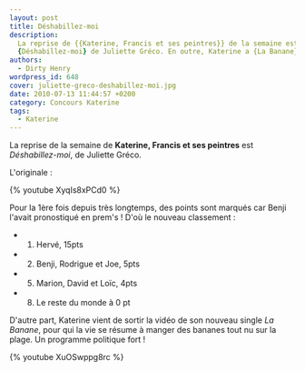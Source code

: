 ```yaml
---
layout: post
title: Déshabillez-moi
description:
  La reprise de {{Katerine, Francis et ses peintres}} de la semaine est
  {Déshabillez-moi} de Juliette Gréco. En outre, Katerine a {La Banane}.
authors:
  - Dirty Henry
wordpress_id: 648
cover: juliette-greco-deshabillez-moi.jpg
date: 2010-07-13 11:44:57 +0200
category: Concours Katerine
tags:
  - Katerine
---
```


La reprise de la semaine de **Katerine, Francis et ses peintres** est
_Déshabillez-moi_, de Juliette Gréco.

L'originale :

{% youtube XyqIs8xPCd0 %}

Pour la 1ère fois depuis très longtemps, des points sont marqués car Benji
l'avait pronostiqué en prem's ! D'où le nouveau classement :

- 1. Hervé, 15pts
- 2. Benji, Rodrigue et Joe, 5pts
- 5. Marion, David et Loïc, 4pts
- 8. Le reste du monde à 0 pt

D'autre part, Katerine vient de sortir la vidéo de son nouveau single _La
Banane_, pour qui la vie se résume à manger des bananes tout nu sur la plage. Un
programme politique fort !

{% youtube XuOSwppg8rc %}
